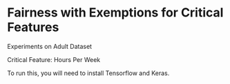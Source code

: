 # Fairness with Exemptions for Critical Features

Experiments on Adult Dataset

Critical Feature: Hours Per Week

To run this, you will need to install Tensorflow and Keras.
